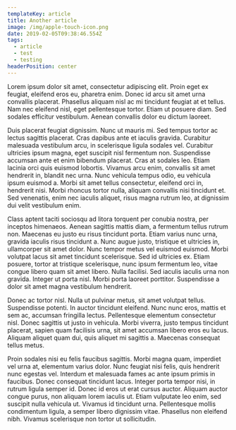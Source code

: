 ```yaml
---
templateKey: article
title: Another article
image: /img/apple-touch-icon.png
date: 2019-02-05T09:38:46.554Z
tags:
  - article
  - test
  - testing
headerPosition: center
---
```

Lorem ipsum dolor sit amet, consectetur adipiscing elit. Proin eget ex feugiat, eleifend eros eu, pharetra enim. Donec id arcu sit amet urna convallis placerat. Phasellus aliquam nisl ac mi tincidunt feugiat at et tellus. Nam nec eleifend nisl, eget pellentesque tortor. Etiam ut posuere diam. Sed sodales efficitur vestibulum. Aenean convallis dolor eu dictum laoreet.

Duis placerat feugiat dignissim. Nunc ut mauris mi. Sed tempus tortor ac lectus sagittis placerat. Cras dapibus ante et iaculis gravida. Curabitur malesuada vestibulum arcu, in scelerisque ligula sodales vel. Curabitur ultricies ipsum magna, eget suscipit nisl fermentum non. Suspendisse accumsan ante et enim bibendum placerat. Cras at sodales leo. Etiam lacinia orci quis euismod lobortis. Vivamus arcu enim, convallis sit amet hendrerit in, blandit nec urna. Nunc vehicula tempus odio, eu vehicula ipsum euismod a. Morbi sit amet tellus consectetur, eleifend orci in, hendrerit nisi. Morbi rhoncus tortor nulla, aliquam convallis nisi tincidunt et. Sed venenatis, enim nec iaculis aliquet, risus magna rutrum leo, at dignissim dui velit vestibulum enim.

Class aptent taciti sociosqu ad litora torquent per conubia nostra, per inceptos himenaeos. Aenean sagittis mattis diam, a fermentum tellus rutrum non. Maecenas eu justo eu risus tincidunt porta. Etiam varius nunc urna, gravida iaculis risus tincidunt a. Nunc augue justo, tristique et ultricies in, ullamcorper sit amet dolor. Nunc tempor metus vel euismod euismod. Morbi volutpat lacus sit amet tincidunt scelerisque. Sed id ultricies ex. Etiam posuere, tortor at tristique scelerisque, nunc ipsum fermentum leo, vitae congue libero quam sit amet libero. Nulla facilisi. Sed iaculis iaculis urna non gravida. Integer ut porta nisl. Morbi porta laoreet porttitor. Suspendisse a dolor sit amet magna vestibulum hendrerit.

Donec ac tortor nisl. Nulla ut pulvinar metus, sit amet volutpat tellus. Suspendisse potenti. In auctor tincidunt eleifend. Nunc nunc eros, mattis et sem ac, accumsan fringilla lectus. Pellentesque elementum consectetur nisl. Donec sagittis ut justo in vehicula. Morbi viverra, justo tempus tincidunt placerat, sapien quam facilisis urna, sit amet accumsan libero eros eu lacus. Aliquam aliquet quam dui, quis aliquet mi sagittis a. Maecenas consequat tellus metus.

Proin sodales nisi eu felis faucibus sagittis. Morbi magna quam, imperdiet vel urna at, elementum varius dolor. Nunc feugiat nisi felis, quis hendrerit nunc egestas vel. Interdum et malesuada fames ac ante ipsum primis in faucibus. Donec consequat tincidunt lacus. Integer porta tempor nisi, in rutrum ligula semper id. Donec id eros ut erat cursus auctor. Aliquam auctor congue purus, non aliquam lorem iaculis ut. Etiam vulputate leo enim, sed suscipit nulla vehicula ut. Vivamus id tincidunt urna. Pellentesque mollis condimentum ligula, a semper libero dignissim vitae. Phasellus non eleifend nibh. Vivamus scelerisque non tortor ut sollicitudin.
